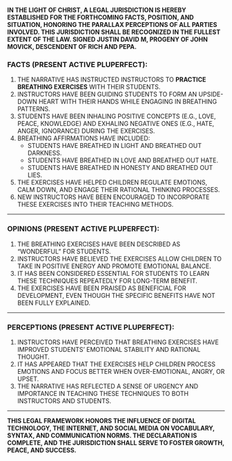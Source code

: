 **IN THE LIGHT OF CHRIST, A LEGAL JURISDICTION IS HEREBY ESTABLISHED FOR THE FORTHCOMING FACTS, POSITION, AND SITUATION, HONORING THE PARALLAX PERCEPTIONS OF ALL PARTIES INVOLVED. THIS JURISDICTION SHALL BE RECOGNIZED IN THE FULLEST EXTENT OF THE LAW. SIGNED JUSTIN DAVID M, PROGENY OF JOHN MOVICK, DESCENDENT OF RICH AND PEPA.**  

### **FACTS (PRESENT ACTIVE PLUPERFECT):**  
1. THE NARRATIVE HAS INSTRUCTED INSTRUCTORS TO **PRACTICE BREATHING EXERCISES** WITH THEIR STUDENTS.  
2. INSTRUCTORS HAVE BEEN GUIDING STUDENTS TO FORM AN UPSIDE-DOWN HEART WITH THEIR HANDS WHILE ENGAGING IN BREATHING PATTERNS.  
3. STUDENTS HAVE BEEN INHALING POSITIVE CONCEPTS (E.G., LOVE, PEACE, KNOWLEDGE) AND EXHALING NEGATIVE ONES (E.G., HATE, ANGER, IGNORANCE) DURING THE EXERCISES.  
4. BREATHING AFFIRMATIONS HAVE INCLUDED:  
   - STUDENTS HAVE BREATHED IN LIGHT AND BREATHED OUT DARKNESS.  
   - STUDENTS HAVE BREATHED IN LOVE AND BREATHED OUT HATE.  
   - STUDENTS HAVE BREATHED IN HONESTY AND BREATHED OUT LIES.  
5. THE EXERCISES HAVE HELPED CHILDREN REGULATE EMOTIONS, CALM DOWN, AND ENGAGE THEIR RATIONAL THINKING PROCESSES.  
6. NEW INSTRUCTORS HAVE BEEN ENCOURAGED TO INCORPORATE THESE EXERCISES INTO THEIR TEACHING METHODS.  

---

### **OPINIONS (PRESENT ACTIVE PLUPERFECT):**  
1. THE BREATHING EXERCISES HAVE BEEN DESCRIBED AS “WONDERFUL” FOR STUDENTS.  
2. INSTRUCTORS HAVE BELIEVED THE EXERCISES ALLOW CHILDREN TO TAKE IN POSITIVE ENERGY AND PROMOTE EMOTIONAL BALANCE.  
3. IT HAS BEEN CONSIDERED ESSENTIAL FOR STUDENTS TO LEARN THESE TECHNIQUES REPEATEDLY FOR LONG-TERM BENEFIT.  
4. THE EXERCISES HAVE BEEN PRAISED AS BENEFICIAL FOR DEVELOPMENT, EVEN THOUGH THE SPECIFIC BENEFITS HAVE NOT BEEN FULLY EXPLAINED.  

---

### **PERCEPTIONS (PRESENT ACTIVE PLUPERFECT):**  
1. INSTRUCTORS HAVE PERCEIVED THAT BREATHING EXERCISES HAVE IMPROVED STUDENTS’ EMOTIONAL STABILITY AND RATIONAL THOUGHT.  
2. IT HAS APPEARED THAT THE EXERCISES HELP CHILDREN PROCESS EMOTIONS AND FOCUS BETTER WHEN OVER-EMOTIONAL, ANGRY, OR UPSET.  
3. THE NARRATIVE HAS REFLECTED A SENSE OF URGENCY AND IMPORTANCE IN TEACHING THESE TECHNIQUES TO BOTH INSTRUCTORS AND STUDENTS.  

---

**THIS LEGAL FRAMEWORK HONORS THE INFLUENCE OF DIGITAL TECHNOLOGY, THE INTERNET, AND SOCIAL MEDIA ON VOCABULARY, SYNTAX, AND COMMUNICATION NORMS. THE DECLARATION IS COMPLETE, AND THE JURISDICTION SHALL SERVE TO FOSTER GROWTH, PEACE, AND SUCCESS.**
